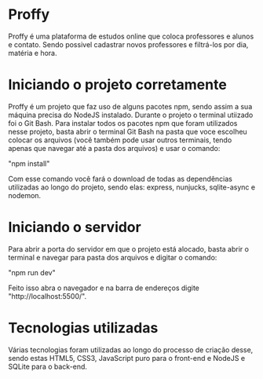 # Proffy
Proffy é uma plataforma de estudos online que coloca professores e alunos e contato. Sendo possivel cadastrar novos professores e filtrá-los por dia, matéria e hora.

# Iniciando o projeto corretamente
Proffy é um projeto que faz uso de alguns pacotes npm, sendo assim a sua máquina precisa do NodeJS instalado. Durante o projeto o terminal utiizado foi o Git Bash.
Para instalar todos os pacotes npm que foram utilizados nesse projeto, basta abrir o terminal Git Bash na pasta que voce escolheu colocar os arquivos (você também pode usar outros terminais, tendo apenas que navegar até a pasta dos arquivos) e usar o comando:

"npm install" 

Com esse comando você fará o download de todas as dependências utilizadas ao longo do projeto, sendo elas: express, nunjucks, sqlite-async e nodemon.

# Iniciando o servidor
Para abrir a porta do servidor em que o projeto está alocado, basta abrir o terminal e navegar para pasta dos arquivos e digitar o comando: 

"npm run dev" 

Feito isso abra o navegador e na barra de endereços digite "http://localhost:5500/". 

# Tecnologias utilizadas
Várias tecnologias foram utilizadas ao longo do processo de criação desse, sendo estas HTML5, CSS3, JavaScript puro para o front-end e NodeJS e SQLite para o back-end. 
